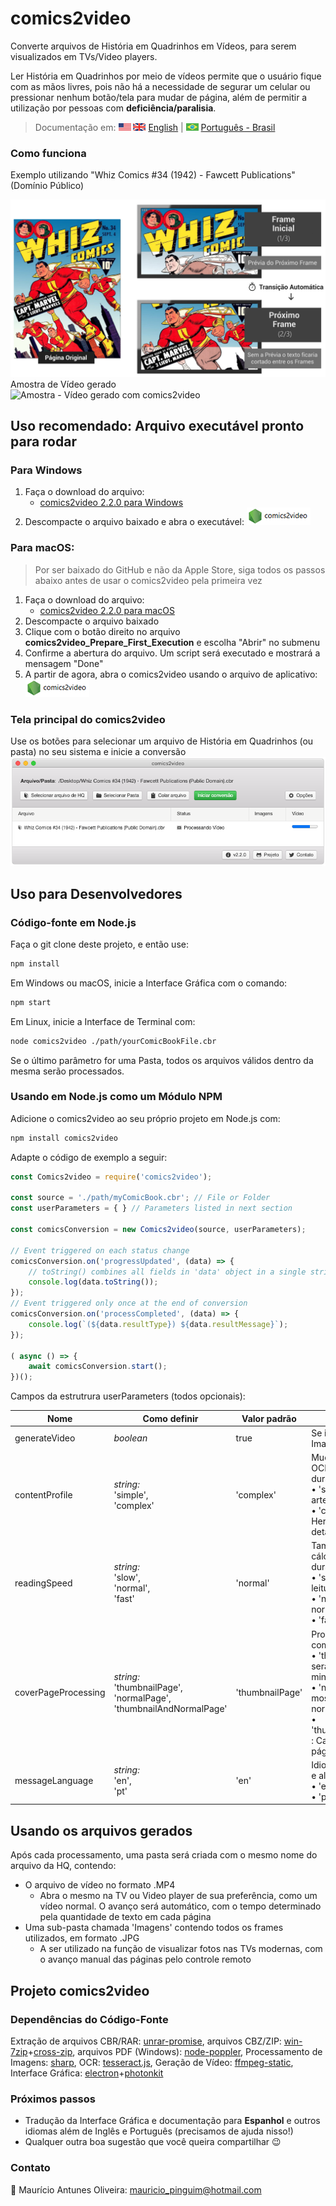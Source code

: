 # comics2video
Converte arquivos de História em Quadrinhos em Vídeos, para serem visualizados em TVs/Video players.

Ler História em Quadrinhos por meio de vídeos permite que o usuário fique com as mãos livres, pois não há a necessidade de segurar um celular ou pressionar nenhum botão/tela para mudar de página, além de permitir a utilização por pessoas com **deficiência/paralisia**.

> Documentação em: ![USA Flag](./docs/images/flag_united_states.png) ![United Kingdom Flag](./docs/images/flag_united_kingdom.png) [English](https://github.com/MauricioPinguim/comics2video#readme) | ![Brazil Flag](./docs/images/flag_brazil.png) [Português - Brasil](https://github.com/MauricioPinguim/comics2video/blob/master/README.pt.md)

### Como funciona
Exemplo utilizando "Whiz Comics #34 (1942) - Fawcett Publications" (Domínio Público)

![Como comics2video funciona](./docs/images/comics2video_pt.jpg)
Amostra de Vídeo gerado<br/>
![Amostra - Vídeo gerado com comics2video](./docs/images/comics2video_pt.gif)

## Uso recomendado: Arquivo executável pronto para rodar

### Para Windows
1. Faça o download do arquivo:
	- [comics2video 2.2.0 para Windows](https://github.com/MauricioPinguim/comics2video/releases/latest/download/comics2video_windows_latest.zip)
2. Descompacte o arquivo baixado e abra o executável:
![executável do comics2video](./docs/images/comics2video_executable_small.png)

### Para macOS:
> Por ser baixado do GitHub e não da Apple Store, siga todos os passos abaixo antes de usar o comics2video pela primeira vez
1. Faça o download do arquivo:
	- [comics2video 2.2.0 para macOS](https://github.com/MauricioPinguim/comics2video/releases/latest/download/comics2video_macOS_latest.zip)
2. Descompacte o arquivo baixado
3. Clique com o botão direito no arquivo  **comics2video_Prepare_First_Execution** e escolha "Abrir" no submenu
4. Confirme a abertura do arquivo. Um script será executado e mostrará a mensagem "Done"
5. A partir de agora, abra o comics2video usando o arquivo de aplicativo:
![executável do comics2video](./docs/images/comics2video_executable_small.png)

### Tela principal do comics2video
Use os botões para selecionar um arquivo de História em Quadrinhos (ou pasta) no seu sistema e inicie a conversão
![tela principal do comics2video](./docs/images/comics2video_pt.png)
## Uso para Desenvolvedores

### Código-fonte em Node.js
Faça o git clone deste projeto, e então use:

```sh
npm install
```

Em Windows ou macOS, inicie a Interface Gráfica com o comando:

```sh
npm start
```

Em Linux, inicie a Interface de Terminal com:

```sh
node comics2video ./path/yourComicBookFile.cbr
```

Se o último parâmetro for uma Pasta, todos os arquivos válidos dentro da mesma serão processados.

### Usando em Node.js como um Módulo NPM
Adicione o comics2video ao seu próprio projeto em Node.js com:
```sh
npm install comics2video
```
Adapte o código de exemplo a seguir:
```javascript
const Comics2video = require('comics2video');

const source = './path/myComicBook.cbr'; // File or Folder
const userParameters = { } // Parameters listed in next section

const comicsConversion = new Comics2video(source, userParameters);

// Event triggered on each status change
comicsConversion.on('progressUpdated', (data) => {
	// toString() combines all fields in 'data' object in a single string
	console.log(data.toString());
});
// Event triggered only once at the end of conversion
comicsConversion.on('processCompleted', (data) => {
	console.log(`(${data.resultType}) ${data.resultMessage}`);
});

( async () => {
	await comicsConversion.start();
})();
```

Campos da estrutrura userParameters (todos opcionais):

| Nome | Como definir | Valor padrão | Descrição |
| --- | --- | --- | --- |
| generateVideo | *boolean* | true | Se igual a false, apenas Imagens serão geradas |
| contentProfile | *string:*<br/>'simple', <br/>'complex' | 'complex' | Muda a forma com a qual o OCR determina o tempo de duração de cada frame:<br/>• 'simple' : Para HQ infantil, arte com pouco detalhe<br />• 'complex' : Para HQ de Heróis, arte com bastante detalhe |
| readingSpeed | *string:*<br/> 'slow', <br/>'normal', <br/>'fast' | 'normal' | Também influencia o cálculo dos tempos de duração:<br/>• 'slow' : Para crianças, ou leitura em outro idioma<br />• 'normal' : Velocidade normal de leitura<br />• 'fast' : Leitura dinâmica |
| coverPageProcessing | *string:*<br/> 'thumbnailPage', <br/>'normalPage', <br/>'thumbnailAndNormalPage' | 'thumbnailPage' | Processar Página de Capa como:<br/>• 'thumbnailPage' : Capa será mostrada como uma miniatura<br />• 'normalPage' : Capa será mostrada como página normal<br />• 'thumbnailAndNormalPage' : Capa como miniatura e página normal |
| messageLanguage | *string:*<br/> 'en', <br/>'pt' | 'en' | Idioma da Interface Gráfica e alguns elementos:<br />• 'en' : Inglês<br />• 'pt' : Português (Brasil) |

## Usando os arquivos gerados
Após cada processamento, uma pasta será criada com o mesmo nome do arquivo da HQ, contendo:
- O arquivo de vídeo no formato .MP4
	- Abra o mesmo na TV ou Video player de sua preferência, como um vídeo normal. O avanço será automático, com o tempo determinado pela quantidade de texto em cada página
- Uma sub-pasta chamada 'Imagens' contendo todos os frames utilizados, em formato .JPG
	- A ser utilizado na função de visualizar fotos nas TVs modernas, com o avanço manual das páginas pelo controle remoto

## Projeto comics2video

### Dependências do Código-Fonte
Extração de arquivos CBR/RAR: [unrar-promise](https://www.npmjs.com/package/unrar-promise), arquivos CBZ/ZIP: [win-7zip](https://www.npmjs.com/package/win-7zip)+[cross-zip](https://www.npmjs.com/package/cross-unzip), arquivos PDF (Windows): [node-poppler](https://www.npmjs.com/package/node-poppler), Processamento de Imagens: [sharp](https://www.npmjs.com/package/sharp), OCR: [tesseract.js](https://www.npmjs.com/package/tesseract.js), Geração de Vídeo: [ffmpeg-static](https://www.npmjs.com/package/ffmpeg-static), Interface Gráfica: [electron](https://www.npmjs.com/package/electron)+[photonkit](https://www.npmjs.com/package/photonkit)

### Próximos passos
- Tradução da Interface Gráfica e documentação para **Espanhol** e outros idiomas além de Inglês e Português (precisamos de ajuda nisso!)
- Qualquer outra boa sugestão que você queira compartilhar :wink:

### Contato
:penguin: Maurício Antunes Oliveira: [mauricio_pinguim@hotmail.com](mailto:mauricio_pinguim@hotmail.com?subject=comics2video)